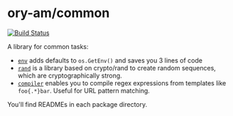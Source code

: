 # ory-am/common

[![Build Status](https://travis-ci.org/ory-am/common.svg)](https://travis-ci.org/ory-am/common)

A library for common tasks:

* [`env`](env/README.md)  adds defaults to `os.GetEnv()` and saves you 3 lines of code
* [`rand`](rand/README.md)  is a library based on crypto/rand to create random sequences, which are cryptographically strong.
* [`compiler`](compiler/README.md) enables you to compile regex expressions from templates like `foo{.*}bar`. Useful for URL pattern matching.

You'll find READMEs in each package directory.